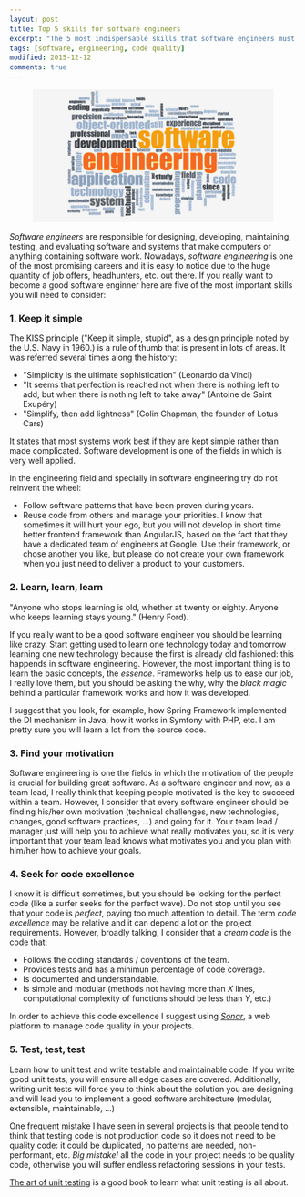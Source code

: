 ```yaml
---
layout: post
title: Top 5 skills for software engineers
excerpt: "The 5 most indispensable skills that software engineers must have."
tags: [software, engineering, code quality]
modified: 2015-12-12
comments: true
---
```


<figure>
    <img src="images/posts/Software-Engineer.jpg">
</figure>

*Software engineers* are responsible for designing, developing, maintaining, testing, and evaluating software and systems that make computers or anything containing software work. Nowadays, *software engineering* is one of the most promising careers and it is easy to notice due to the huge quantity of job offers, headhunters, etc. out there. If you really want to become a good software enginner here are five of the most important skills you will need to consider:

### 1. Keep it simple
The KISS principle ("Keep it simple, stupid", as a design principle noted by the U.S. Navy in 1960.) is a rule of thumb that is present in lots of areas. It was referred several times along the history: 

- "Simplicity is the ultimate sophistication" (Leonardo da Vinci)
- "It seems that perfection is reached not when there is nothing left to add, but when there is nothing left to take away" (Antoine de Saint Exupéry)
- "Simplify, then add lightness" (Colin Chapman, the founder of Lotus Cars)

It states that most systems work best if they are kept simple rather than made complicated. Software development is one of the fields in which is very well applied.

In the engineering field and specially in software engineering try do not reinvent the wheel:

- Follow software patterns that have been proven during years. 
- Reuse code from others and manage your priorities. I know that sometimes it will hurt your ego, but you will not develop in short time better frontend framework than AngularJS, based on the fact that they have a dedicated team of engineers at Google. Use their framework, or chose another you like, but please do not create your own framework when you just need to deliver a product to your customers. 

### 2. Learn, learn, learn
"Anyone who stops learning is old, whether at twenty or eighty. Anyone who keeps learning stays young." (Henry Ford). 

If you really want to be a good software engineer you should be learning like crazy. Start getting used to learn one technology today and tomorrow learning one new technology because the first is already old fashioned: this happends in software engineering. However, the most important thing is to learn the basic concepts, the _essence_. Frameworks help us to ease our job, I really love them, but you should be asking the why, why the _black magic_ behind a particular framework works and how it was developed. 

I suggest that you look, for example, how Spring Framework implemented the DI mechanism in Java, how it works in Symfony with PHP, etc. I am pretty sure you will learn a lot from the source code. 

### 3. Find your motivation
Software engineering is one the fields in which the motivation of the people is crucial for building great software. As a software engineer and now, as a team lead, I really think that keeping people motivated is the key to succeed within a team. However, I consider that every software engineer should be finding his/her own motivation (technical challenges, new technologies, changes, good software practices, ...) and going for it. Your team lead / manager just will help you to achieve what really motivates you, so it is  very important that your team lead knows what motivates you and you plan with him/her how to achieve your goals.

### 4. Seek for code excellence
I know it is difficult sometimes, but you should be looking for the perfect code (like a surfer seeks for the perfect wave). Do not stop until you see that your code is _perfect_, paying too much attention to detail. The term _code excellence_ may be relative and it can depend a lot on the project requirements. However, broadly talking, I consider that a _cream code_ is the code that:

- Follows the coding standards / coventions of the team.
- Provides tests and has a minimun percentage of code coverage.
- Is documented and understandable.
- Is simple and modular (methods not having more than _X_ lines, computational complexity of functions should be less than _Y_, etc.)
 
In order to achieve this code excellence I suggest using [*Sonar*](http://www.sonarqube.org/), a web platform to manage code quality in your projects.

### 5. Test, test, test
Learn how to unit test and write testable and maintainable code. If you write good unit tests, you will ensure all edge cases are covered. Additionally, writing unit tests will force you to think about the solution you are designing and will lead you to implement a good software architecture (modular, extensible, maintainable, ...)

One frequent mistake I have seen in several projects is that people tend to think that testing code is not production code so it does not need to be quality code: it could be duplicated, no patterns are needed, non-performant, etc. *Big mistake!* all the code in your project needs to be quality code, otherwise you will suffer endless refactoring sessions in your tests.

[The art of unit testing](http://artofunittesting.com/) is a good book to learn what unit testing is all about.


